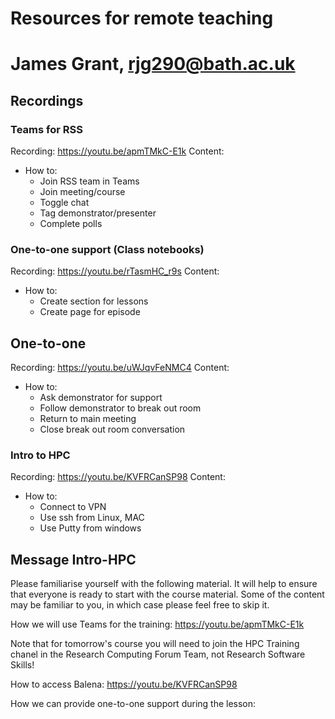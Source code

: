 # Resources for remote teaching
# James Grant, rjg290@bath.ac.uk

## Recordings

### Teams for RSS
Recording: https://youtu.be/apmTMkC-E1k
Content: 
- How to:
  - Join RSS team in Teams
  - Join meeting/course
  - Toggle chat
  - Tag demonstrator/presenter
  - Complete polls

### One-to-one support (Class notebooks)
Recording: https://youtu.be/rTasmHC_r9s
Content:
- How to:
  - Create section for lessons
  - Create page for episode

## One-to-one
Recording: https://youtu.be/uWJqvFeNMC4
Content:
- How to:
  - Ask demonstrator for support
  - Follow demonstrator to break out room
  - Return to main meeting
  - Close break out room conversation

### Intro to HPC 
Recording: https://youtu.be/KVFRCanSP98
Content: 
- How to:
  - Connect to VPN
  - Use ssh from Linux, MAC
  - Use Putty from windows 

## Message Intro-HPC

Please familiarise yourself with the following material.  It will help to ensure that everyone is ready to start with the course material.  Some of the content may be familiar to you, in which case please feel free to skip it.

How we will use Teams for the training:
https://youtu.be/apmTMkC-E1k

Note that for tomorrow's course you will need to join the HPC Training chanel in the Research Computing Forum Team, not Research Software Skills!

How to access Balena:
https://youtu.be/KVFRCanSP98


How we can provide one-to-one support during the lesson:


